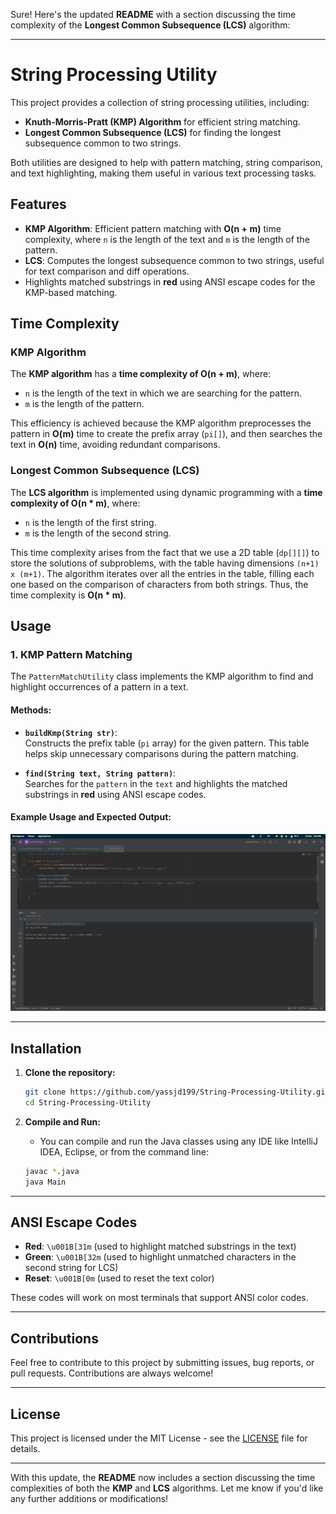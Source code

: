 Sure! Here's the updated **README** with a section discussing the time complexity of the **Longest Common Subsequence (LCS)** algorithm:

---

# **String Processing Utility**

This project provides a collection of string processing utilities, including:
- **Knuth-Morris-Pratt (KMP) Algorithm** for efficient string matching.
- **Longest Common Subsequence (LCS)** for finding the longest subsequence common to two strings.

Both utilities are designed to help with pattern matching, string comparison, and text highlighting, making them useful in various text processing tasks.

## **Features**
- **KMP Algorithm**: Efficient pattern matching with **O(n + m)** time complexity, where `n` is the length of the text and `m` is the length of the pattern.
- **LCS**: Computes the longest subsequence common to two strings, useful for text comparison and diff operations.
- Highlights matched substrings in **red** using ANSI escape codes for the KMP-based matching.

## **Time Complexity**

### **KMP Algorithm**
The **KMP algorithm** has a **time complexity of O(n + m)**, where:
- `n` is the length of the text in which we are searching for the pattern.
- `m` is the length of the pattern.

This efficiency is achieved because the KMP algorithm preprocesses the pattern in **O(m)** time to create the prefix array (`pi[]`), and then searches the text in **O(n)** time, avoiding redundant comparisons.

### **Longest Common Subsequence (LCS)**
The **LCS algorithm** is implemented using dynamic programming with a **time complexity of O(n * m)**, where:
- `n` is the length of the first string.
- `m` is the length of the second string.

This time complexity arises from the fact that we use a 2D table (`dp[][]`) to store the solutions of subproblems, with the table having dimensions `(n+1) x (m+1)`. The algorithm iterates over all the entries in the table, filling each one based on the comparison of characters from both strings. Thus, the time complexity is **O(n * m)**.




## **Usage**

### **1. KMP Pattern Matching**

The `PatternMatchUtility` class implements the KMP algorithm to find and highlight occurrences of a pattern in a text.

#### **Methods:**

- **`buildKmp(String str)`**:  
  Constructs the prefix table (`pi` array) for the given pattern. This table helps skip unnecessary comparisons during the pattern matching.

- **`find(String text, String pattern)`**:  
  Searches for the `pattern` in the `text` and highlights the matched substrings in **red** using ANSI escape codes.

#### **Example Usage and Expected Output:**

![Screenshot 1](screenshots/screenshot1.png)


---

## **Installation**

1. **Clone the repository:**
   ```bash
   git clone https://github.com/yassjd199/String-Processing-Utility.git
   cd String-Processing-Utility
   ```

2. **Compile and Run:**
   - You can compile and run the Java classes using any IDE like IntelliJ IDEA, Eclipse, or from the command line:
   ```bash
   javac *.java
   java Main
   ```

---

## **ANSI Escape Codes**

- **Red**: `\u001B[31m` (used to highlight matched substrings in the text)
- **Green**: `\u001B[32m` (used to highlight unmatched characters in the second string for LCS)
- **Reset**: `\u001B[0m` (used to reset the text color)

These codes will work on most terminals that support ANSI color codes.

---

## **Contributions**

Feel free to contribute to this project by submitting issues, bug reports, or pull requests. Contributions are always welcome!

---

## **License**

This project is licensed under the MIT License - see the [LICENSE](LICENSE) file for details.

---

With this update, the **README** now includes a section discussing the time complexities of both the **KMP** and **LCS** algorithms. Let me know if you'd like any further additions or modifications!